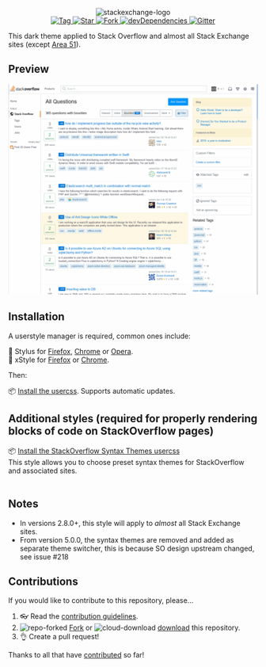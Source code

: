 <p align="center">
  <img alt="stackexchange-logo" src="https://cdn.jsdelivr.net/gh/StylishThemes/logos@master/se.dark/sedark.svg" width="508">
  <br>
  <a href="https://github.com/StylishThemes/Stackoverflow-Dark/tags">
    <img src="https://img.shields.io/github/tag/StylishThemes/Stackoverflow-Dark.svg?label=tag" alt="Tag">
  </a>
  <a href="https://github.com/StylishThemes/Stackoverflow-Dark/stargazers">
    <img src="http://github-svg-buttons.herokuapp.com/star.svg?user=StylishThemes&repo=Stackoverflow-Dark&style=flat&background=007ec6" alt="Star">
  </a>
  <a href="http://github.com/StylishThemes/Stackoverflow-Dark/fork">
    <img src="http://github-svg-buttons.herokuapp.com/fork.svg?user=StylishThemes&repo=Stackoverflow-Dark&style=flat&background=007ec6" alt="Fork">
  </a>
  <a href="https://david-dm.org/StylishThemes/Stackoverflow-Dark?type=dev">
    <img src="https://img.shields.io/david/dev/StylishThemes/Stackoverflow-Dark.svg?label=%20devDependencies%20" alt="devDependencies">
  </a>
  <a href="https://gitter.im/StylishThemes/Lobby">
    <img src="https://img.shields.io/gitter/room/StylishThemes/Stackoverflow-Dark.js.svg?maxAge=2592000" alt="Gitter">
  </a>
</p>

This dark theme applied to Stack Overflow and almost all Stack Exchange sites (except [Area 51](http://area51.stackexchange.com/)).

## Preview

![Stack Overflow Dark preview](images/screenshots/before-after.gif)

## Installation

A userstyle manager is required, common ones include:

🎨 Stylus for [Firefox](https://addons.mozilla.org/en-US/firefox/addon/styl-us/), [Chrome](https://chrome.google.com/webstore/detail/stylus/clngdbkpkpeebahjckkjfobafhncgmne) or [Opera](https://addons.opera.com/en-gb/extensions/details/stylus/).<br>
🎨 xStyle for [Firefox](https://addons.mozilla.org/firefox/addon/xstyle/) or [Chrome](https://chrome.google.com/webstore/detail/xstyle/hncgkmhphmncjohllpoleelnibpmccpj).

Then:

📦 [Install the usercss](https://github.com/StylishThemes/StackOverflow-Dark/raw/master/stackoverflow-dark.user.css). Supports automatic updates.

## Additional styles (required for properly rendering blocks of code on StackOverflow pages)

📦 [Install the StackOverflow Syntax Themes usercss](https://raw.githubusercontent.com/StylishThemes/Feature-Override-Styles/master/stackoverflow-syntax-themes.user.css)<br>
This style allows you to choose preset syntax themes for StackOverflow and associated sites.<br><br>

## Notes

- In versions 2.8.0+, this style will apply to *almost* all Stack Exchange sites.
- From version 5.0.0, the syntax themes are removed and added as separate theme switcher, this is because SO design upstream changed, see issue #218

## Contributions

If you would like to contribute to this repository, please...

1. 👓 Read the [contribution guidelines](./.github/CONTRIBUTING.md).
1. ![repo-forked](https://user-images.githubusercontent.com/136959/42383736-c4cb0db8-80fd-11e8-91ca-12bae108bccc.png) [Fork](https://github.com/StylishThemes/StackOverflow-Dark/fork) or ![cloud-download](https://user-images.githubusercontent.com/136959/42401932-9ee9cae0-813d-11e8-8691-16e29a85d3b9.png) [download](https://github.com/StylishThemes/StackOverflow-Dark/archive/master.zip) this repository.
1. 👌 Create a pull request!

Thanks to all that have [contributed](./AUTHORS) so far!
